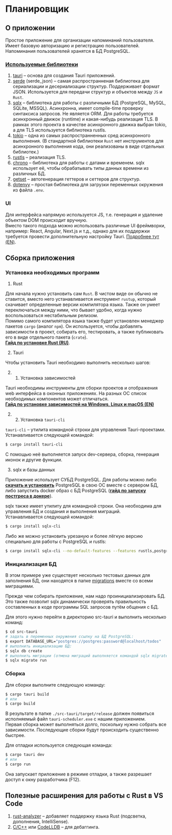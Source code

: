 # Планировщик

## О приложении

Простое приложение для организации напоминаний пользователя. Имеет базовую авторизацию и регистрацию пользователей. Напоминания пользователей хранятся в БД PostgreSQL.

### [Используемые библиотеки](./src-tauri/Cargo.toml)

1. [tauri](https://docs.rs/tauri/1.2.1/tauri/) – основа для создания Tauri приложений.
2. [serde](https://docs.rs/serde/1.0.152/serde/) (serde_json) – самая распространненая библиотека для сериализации и десериализации структур. Поддерживает формат JSON. Используется для передачи структур и объектов между `JS` и `Rust`.
3. [sqlx](https://docs.rs/sqlx/0.6.2/sqlx/) – библиотека для работы с различными БД (PostgreSQL, MySQL, SQLite, MSSQL). Асинхронна, имеет compile-time проверку синтаксиса запросов. Не является ORM. Для работы требуется асинхронный движок (runtime) и какая-нибудь реализация TLS. В рамках этого проекта в качестве асинхронного движка выбран tokio, а для TLS используется библиотека rustls.
4. [tokio](https://docs.rs/tokio/1.24.1/tokio/) – одна из самых распространненных сред асинхронного выполнения. (В стандартной библиотеки `Rust` нет инструментов для асинхронного выполнения кода, они реализованы в виде отдельных библиотек.)
5. [rustls](https://docs.rs/rustls/0.20.8/rustls/) – реализация TLS.
6. [chrono](https://docs.rs/chrono/0.4.19/chrono/) – библиотека для работы с датами и временем. sqlx использует её, чтобы обрабатывать типы данных времени из различных БД.
7. [getset](https://docs.rs/getset/0.1.2/getset/) – автогенерация геттеров и сеттеров для структур.
8. [dotenvy](https://docs.rs/dotenvy/0.15.6/dotenvy/) – простая библиотека для загрузки переменных окружения из файла `.env`.

### UI

Для интерфейса напрямую используется JS, т.е. генерация и удаление объектом DOM происходит вручную.  
Вместо такого подхода можно использовать различные UI фреймворки, например: React, Angular, Next.js и т.д., однако для их поддержки требуется провести дополнительную настройку Tauri. [Подробнее тут (EN)](https://tauri.app/v1/guides/getting-started/setup/next-js).

## Сборка приложения

### Установка необходимых программ

1. Rust

Для начала нужно установить сам `Rust`. В чистом виде он обычно не ставится, вместо него устанавливается инструмент `rustup`, который скачивает определенные версии компилятора языка. Также он умеет переключаться между ними, что бывает удобно, когда нужно воспользоваться нестабильным релизом.  
Помимо самого компилятора языка также будет установлен менеджер пакетов `cargo` (аналог `npm`). Он используется, чтобы добавлять зависимости в проект, собирать его, тестировать, а также публиковать его в виде отдельного пакета (`crate`).  
<b>[Гайд по установке Rust (RU)](https://doc.rust-lang.ru/book/ch01-01-installation.html)</b>.

2. Tauri

Чтобы установить Tauri необходимо выполнить несколько шагов:

2. 1. Установка зависимостей

Tauri необходимы инструменты для сборки проектов и отображения web интерфейса в оконных приложениях. На разных ОС список необходимых компонентов может отличаться.  
<b>[Гайд по установке зависимостей на Windows, Linux и macOS (EN)](https://tauri.app/v1/guides/getting-started/prerequisites)</b>

2. 2. Установка `tauri-cli`

`tauri-cli` – утилита командной строки для управления Tauri-проектами.  
Устанавливается следующей командой:
```sh
$ cargo install tauri-cli
```
С помощью неё выполняется запуск dev-сервера, сборка, генерация иконок и другие функции.

3. sqlx и базы данных

Приложение использует СУБД PostgreSQL. Для работы можно либо <b>[скачать и установить](https://www.postgresql.org/download/)</b> PostgreSQL в свою ОС вместе с сервером БД, либо запустить docker образ с БД PostgreSQL (<b>[гайд по запуску постгреса в докере](https://habr.com/ru/post/578744/)</b>).

sqlx также имеет утилиту для командной строки. Она необходима для управления БД и создания и выполнения миграций.  
Устанавливается следующей командой:
```sh
$ cargo install sqlx-cli
```
Либо же можно установить урезаную и более лёгкую версию специально для работы с PostgreSQL и rustls:
```sh
$ cargo install sqlx-cli --no-default-features --features rustls,postgres
```

### Инициализация БД

В этом примере уже существует несколько тестовых данных для заполнения БД, они находятся в папке [migrations](./src-tauri/migrations/) вместе со всеми миграциями.

Прежде чем собирать приложение, нам надо проинициализировать БД. Это также позволит sqlx динамически проверять правильность составленных в коде программы SQL запросов путём общения с БД.

Для этого нужно перейти в директорию src-tauri и выполнить несколько команд:
```sh
$ cd src-tauri
# задать в переменных окружения ссылку на БД PostgreSQL:
$ export DATABASE_URL="postgres://postgres:password@localhost/todos"
# выполнить инициализацию БД:
$ sqlx db create
# выполнить миграции (отмена миграций выполняется командой sqlx migrate revert):
$ sqlx migrate run
```

### Сборка

Для сборки выполните следующую команду:
```sh
$ cargo tauri build
# или
$ cargo build
```
В результате в папке `./src-tauri/target/release` должен появиться исполняемый файл `tauri-scheduler.exe` с нашим приложением.  
Первая сборка может выполняться долго, поскольку нужно собрать все зависимости. Последующие сборки будут происходить существенно быстрее.

Для отладки используется следующая команда:
```sh
$ cargo tauri dev
# или
$ cargo run
```
Она запускает приложение в режиме отладки, а также разрешает доступ к окну разработчика (F12).

## Полезные расширения для работы с Rust в VS Code

1. [rust-analyzer](https://marketplace.visualstudio.com/items?itemName=rust-lang.rust-analyzer) – добавляет поддержку языка Rust (подсветка, дополнения, IntelliSense).
2. [C/C++](https://marketplace.visualstudio.com/items?itemName=ms-vscode.cpptools) или [CodeLLDB](https://marketplace.visualstudio.com/items?itemName=vadimcn.vscode-lldb) – для дебаггинга.